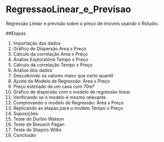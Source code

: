 # RegressaoLinear_e_Previsao
Regressão Linear e previsão sobre o preço de imóveis usando o Rstudio.

##Etapas
 1. Importação dos dados
 2. Gráfico de Dispersão Area x Preço
 3. Cálculo da correlação Area x Preço
 4. Ánálise Exploratória Tempo x Preço
 5. Cálculo da correlação Tempo x Preço
 6. Análise dos dados
 7. Descobrindo os valores maior que certo quantil
 8. Ajuste do Modelo de Regressão: Área x Preço
 9. Preço estimado de um casa com 70m²
 10. Gráfico de dispersão com o modelo de regressão linear
 11. Verificando se o modelo é mesmo relevante
 12. Comprovando o modelo de Regressão: Área x Preço
 13. Replicando as etapas para o modelo Tempo x Preço 
 14. Suposições
 15. Teste do Durbin Watson
 16. Teste de Breusch Pagan
 17. Teste de Shapiro Wilks
 18. Conclusão
